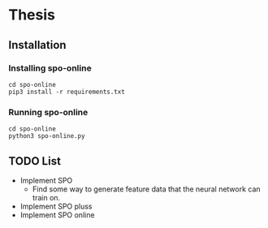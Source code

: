 # Thesis

## Installation

### Installing spo-online

```
cd spo-online
pip3 install -r requirements.txt
```

### Running spo-online

```
cd spo-online
python3 spo-online.py
```

## TODO List

- Implement SPO
    - Find some way to generate feature data that the neural network can train on.
- Implement SPO pluss
- Implement SPO online